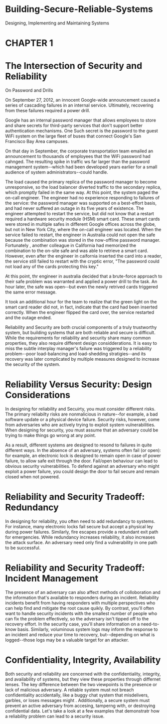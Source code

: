 # Building-Secure-Reliable-Systems
Designing, Implementing  and Maintaining Systems

# CHAPTER 1

# The Intersection of Security and Reliability

On Password and Drills

On September 27, 2012, an innocent Google-wide announcement caused a series of cascading failures in an internal service. Ultimately, recovering from these failures required a power drill.

Google has an internal password manager that allows employees to store and share secrets for third-party services that don't support better authentication mechanisms. One Such secret is the password to the guest WiFi system on the large fleet of buses that connect Google's San Francisco Bay Area campuses.

On that day in September, the corporate transportation team emailed an announcement to thousands of employees that the WiFi password had cahnged. The resulting spike in traffic ws far larger than the password management system--which had been developed years earlier for a small audience of system administrators--could handle.

The load caused the primary replica of the password manager to become unresponsive, so the load balancer diverted traffic to the secondary replica, which promptly failed in the same way. At this point, the system paged the on-call engineer. The engineer had no experience responding to failures of the service: the password manager was supported on a best-effort basis, and had never suffered an outage in its five years of existence. The engineer attempted to restart the service, but did not know that a restart required a hardware security module (HSM) smart card.
These smart cards were stored in multiple safes in different Google offices across the globe, but not in New York City, where the on-call engineer was located. When the service failed to restart,
the engineer in Australia could not open the safe because the combination was stored in the now-offline password manager. Fortunately , another colleague in  California had memorized the 
combination to the on-site safe and was able to retrieve a smart card. However, even after the engineer in caifornia inserted the card into a reader, the service still failed to restart
with the cryptic error, "The password could not load any of the cards protecting this key."

At this point, thr engineer in australia decided that a brute-force approach to their safe problem was warranted and applied a power drill to the task. An hour later, the safe was open--but
even the newly retrived cards triggered the same error message.

It took an additional hour for the team to realize that the green light on the smart card reader did not, in fact, indicate that the card had been inserted correctly. When the engineer 
flipped the card over, the service restarted and the outage ended.

Reliability and Security are both crucial components of a truly trustworthy system, but building systems that  are both reliable and secure is difficult. While the requirements for reliability
and security share many common properties, they also require different design considderations. It is easy to miss the subtle interplay manager's failure was triggered by a reliability problem--poor
load-balancing and load-shedding stratigies--and its recovery was later complicated by multiple measures designed to increase the security of the system.

# Reliability Versus Security: Design Considerations
In designing for reliability and Secuirty, you must consider different risks. The primary reliabilty risks are nonmalicious in nature--for example, a bad software update or a physical device failure. Security risks, however, come from adversaries who are actively trying to exploit system vulnerabilities. When designing for security, you must assume that an adversary could be trying to make things go wrong at any point.

As a result, different systems are designed to resond to failures in quite different ways. In the absence of an adversary, systems often fail (or open): for example, an electronic lock is designed to remain open in case of power failure, to allow safe exit through the door. Fail/open behaviour can lead to obvious security vulnerabilities. To defend against an adversary who might exploit a power failure, you could design the door to fail secure and remain closed when not powered.

# Reliability and Security Tradeoff: Redundancy
In designing for reliability, you often need to add redundancy to systems. For instance, many electronic locks fail secure but accept  a physical ley during power failures. Similarly, fire escapes provide a redundant exit path for emergencies. While redundancy increases reliability, it also increases the attack surface. An adversary need only find a vulnerability in one path to be successful.

# Reliability and Security Tradeoff: Incident Management
The presence of an adversary can also affect methods of colloboration and the information that's available to responders during an incident. Reliability incidents benefit from having responders with multiple perspectives who can help find and mitigate the root cause quikly. By contrast, you'll often want to handle security incidents with the smallest number of people who can fix the problem effectively, so the adversary isn't tipped off to the recovery effort. In the security case, you'll share information on a need-to-know basis. Similarly, voluminous system logs may inform the response to an incident and reduce your time to recovery, but--depending on what is logged--those logs may be a valuable target for an attacker.

# Confidentiality, Integrity, Availability
Both security and reliability are concerned with the confidentiality, integrity, and availability of systems, but they view these properties through differnet lenses. The key difference between the two viewpoints is the presence or lack of malicious adversary. A reliable system must not breach confidentiality accidentally, like a buggy chat system that misdelivers, garbles, or loses messages might . Additionally, a secure system must prevent an active adversary from accesing, tamperng with, or destroying confidential data. Let's take a look at a few examples that demonstratr how a reliability problem can lead to a security issue.

